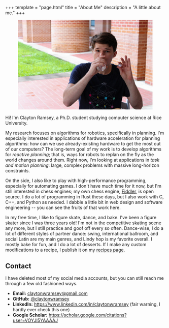 +++
template = "page.html"
title = "About Me"
description = "A little about me."
+++

<figure>

![](thatsme.jpg)

</figure>

Hi! I'm Clayton Ramsey, a Ph.D. student studying computer science at Rice
University.

My research focuses on algorithms for robotics, specifically in planning.
I'm especially interested in applications of hardware acceleration for planning algorithms: how can we use already-existing hardware to get the most out of our computers?
The long-term goal of my work is to develop algorithms for _reactive planning_; that is, ways for robots to replan on the fly as the world changes around them.
Right now, I'm looking at applications in _task and motion planning_: large, complex problems with massive long-horizon constraints.

On the side, I also like to play with high-performance programming, especially for automating games.
I don't have much time for it now, but I'm still interested in chess engines; my own chess engine, [Fiddler](https://github.com/claytonwramsey/fiddler), is open source.
I do a lot of programming in Rust these days, but I also work with C, C++, and Python as needed.
I dabble a little bit in web design and software engineering -- you can see the fruits of that work here.

In my free time, I like to figure skate, dance, and bake.
I've been a figure skater since I was three years old!
I'm not in the competitive skating scene any more, but I still practice and goof off every so often.
Dance-wise, I do a lot of different styles of partner dance: swing, international ballroom, and social Latin are my main genres, and Lindy hop is my favorite overall.
I mostly bake for fun, and I do a lot of desserts.
If I make any custom modifications to a recipe, I publish it on my [recipes page](/recipes).

## Contact

I have deleted most of my social media accounts, but you can still reach me through a few old fashioned ways.

- **Email:**
  [claytonwramsey@gmail.com](mailto:claytonwramsey@gmail.com)
- **GitHub:** [\@claytonwramsey](https://github.com/claytonwramsey)
- **LinkedIn:** <https://www.linkedin.com/in/claytonwramsey> (fair warning, I hardly ever check this one)
- **Google Scholar:**
  <https://scholar.google.com/citations?user=VOYJI5YAAAAJ>
